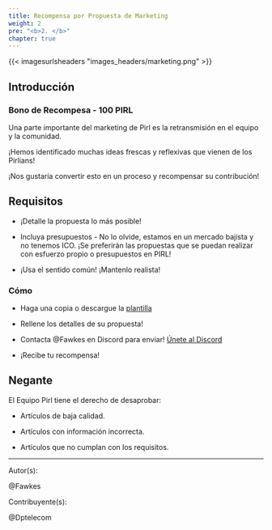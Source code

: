 ```yaml
---
title: Recompensa por Propuesta de Marketing
weight: 2
pre: "<b>2. </b>"
chapter: true
---
```



{{< imagesurlsheaders "images_headers/marketing.png" >}}


## Introducción

### Bono de Recompesa - 100 PIRL

Una parte importante del marketing de Pirl es la retransmisión en el equipo y la comunidad.

¡Hemos identificado muchas ideas frescas y reflexivas que vienen de los Pirlians!

¡Nos gustaría convertir esto en un proceso y recompensar su contribución!

## Requisitos

- ¡Detalle la propuesta lo más posible!

- Incluya presupuestos - No lo olvide, estamos en un mercado bajista y no tenemos ICO. ¡Se preferirán las propuestas que se puedan realizar con esfuerzo propio o presupuestos en PIRL!

- ¡Usa el sentido común! ¡Mantenlo realista!

### Cómo

- Haga una copia o descargue la [plantilla](https://docs.google.com/document/d/1LVEAML2oLC2eHee72cmlZ1T-yTH56anE6WBncbOd4kw/edit?usp=sharing)

- Rellene los detalles de su propuesta!

- Contacta @Fawkes en Discord para enviar! [Únete al Discord](https://discord.gg/3WXkUt9)

- ¡Recibe tu recompensa!

## Negante

El Equipo Pirl tiene el derecho de desaprobar:

-  Artículos de baja calidad.

-  Artículos con información incorrecta.

-  Artículos que no cumplan con los requisitos.




---
Autor(s):  

@Fawkes

Contribuyente(s):  

@Dptelecom

